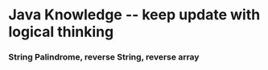 # Java Knowledge -- keep update with logical thinking

### String Palindrome, reverse String, reverse array

